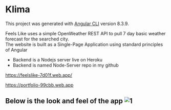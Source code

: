 # Klima

This project was generated with [Angular CLI](https://github.com/angular/angular-cli) version 8.3.9.

Feels Like uses a simple OpenWeather REST API to pull 7 day basic weather forecast for the searched city. </br>
The website is built as a Single-Page Application using standard principles of Angular
- Backend is a Nodejs server live on Heroku
- Backend is named Node-Server repo in my github

https://feelslike-7d01f.web.app/

https://portfolio-99cbb.web.app

Below is the look and feel of the app
![1](https://github.com/pandyama/Klima/blob/master/Capture.PNG)
---

